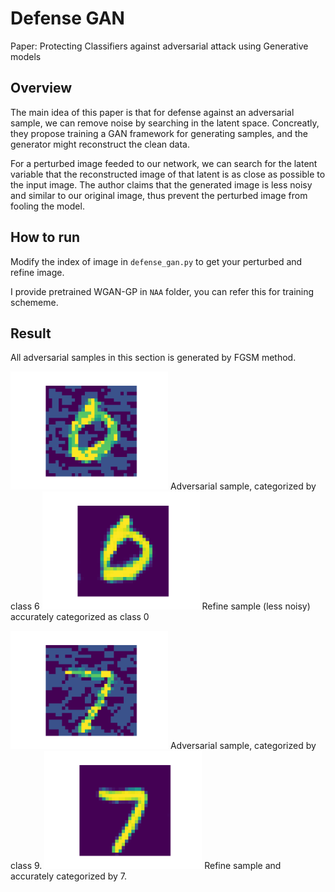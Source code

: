 # Defense GAN

Paper: Protecting Classifiers against adversarial attack using Generative models

## Overview

The main idea of this paper is that for defense against an adversarial sample, we can remove noise by searching in the latent space. Concreatly, they propose training a GAN framework for generating samples, and the generator might reconstruct the clean data.

For a perturbed image feeded to our network, we can search for the latent variable that the reconstructed image of that latent is as close as possible to the input image. The author claims that the generated image is less noisy and similar to our original image, thus prevent the perturbed image from fooling the model.

## How to run

Modify the index of image in ``defense_gan.py`` to get your perturbed and refine image.

I provide pretrained WGAN-GP in ``NAA`` folder, you can refer this for training schememe.

## Result

All adversarial samples in this section is generated by FGSM method.

<img src="Fig/ad_sample1.png" style="width:50%"> Adversarial sample, categorized by class 6
<img src="Fig/refine_sample1.png" style="width:50%"> Refine sample (less noisy) accurately categorized as class 0

<img src="Fig/ad_sample2.png" style="width:50%"> Adversarial sample, categorized by class 9.
<img src="Fig/refine_sample2.png" style="width:50%"> Refine sample and accurately categorized by 7.